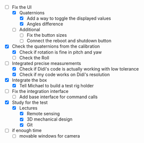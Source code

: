 - [ ] Fix the UI 
	- [x] Quaternions
		- [x] Add a way to toggle the displayed values
		- [x] Angles difference
	- [ ] Additional
		- [ ] Fix the button sizes
		- [ ] Connect the reboot and shutdown button
- [x] Check the quaternions from the calibration
	- [x] Check if rotation is fine in pitch and yaw
	- [ ] Check the Roll
- [ ] Integrated precise measurements
	- [x] Check if Didi's code is actually working with low tolerance
	- [x] Check if my code works on Didi's resolution
- [x] Integrate the box
	- [x] Tell Michael to build a test rig holder
- [ ] Fix the integration interface
	- [ ] Add base interface for command calls
- [x] Study for the test
	- [x] Lectures
		- [x] Remote sensing
		- [x] 3D mechanical design
		- [x] Git
- [ ] if enough time
	- [ ] movable windows for camera